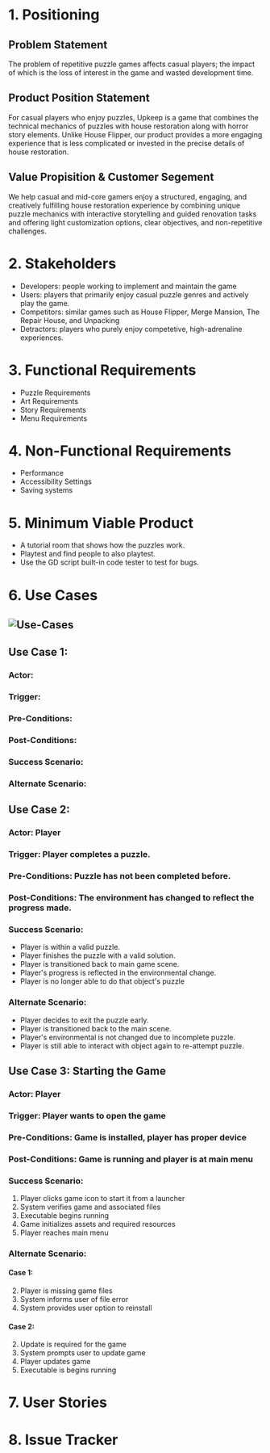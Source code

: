 # 1. Positioning #
## Problem Statement ##
The problem of repetitive puzzle games affects casual players; the impact of which is the loss of interest in the game and wasted development time. 

## Product Position Statement ##
For casual players who enjoy puzzles, Upkeep is a game that combines the technical mechanics of puzzles with house restoration along with horror story elements. Unlike House Flipper, our product provides a more engaging experience that is less complicated or invested in the precise details of house restoration.

## Value Propisition & Customer Segement ##
We help casual and mid-core gamers enjoy a structured, engaging, and creatively fulfilling house restoration experience by combining unique puzzle mechanics with interactive storytelling and guided renovation tasks and offering light customization options, clear objectives, and non-repetitive challenges.

# 2. Stakeholders #
- Developers: people working to implement and maintain the game
- Users: players that primarily enjoy casual puzzle genres and actively play the game.
- Competitors: similar games such as House Flipper, Merge Mansion, The Repair House, and Unpacking
- Detractors: players who purely enjoy competetive, high-adrenaline experiences.

# 3. Functional Requirements #
- Puzzle Requirements
- Art Requirements
- Story Requirements
- Menu Requirements

# 4. Non-Functional Requirements #
- Performance
- Accessibility Settings
- Saving systems

# 5. Minimum Viable Product #
- A tutorial room that shows how the puzzles work.
- Playtest and find people to also playtest.
- Use the GD script built-in code tester to test for bugs.

# 6. Use Cases #
![Use-Cases](https://github.com/user-attachments/assets/78eacc6a-f4d7-4d37-8dff-a1046a1e6bd9)
-
## Use Case 1: ##
### Actor: ###
### Trigger: ###
### Pre-Conditions: ###
### Post-Conditions: ###
### Success Scenario: ###
### Alternate Scenario: ###

## Use Case 2: ##
### Actor: Player ###
### Trigger: Player completes a puzzle. ###
### Pre-Conditions: Puzzle has not been completed before. ###
### Post-Conditions: The environment has changed to reflect the progress made. ###
### Success Scenario: ###
- Player is within a valid puzzle.
- Player finishes the puzzle with a valid solution.
- Player is transitioned back to main game scene.
- Player's progress is reflected in the environmental change.
- Player is no longer able to do that object's puzzle
### Alternate Scenario: ###
- Player decides to exit the puzzle early.
- Player is transitioned back to the main scene.
- Player's environmental is not changed due to incomplete puzzle.
- Player is still able to interact with object again to re-attempt puzzle.

## Use Case 3: Starting the Game ##
### Actor: Player ###
### Trigger: Player wants to open the game ###
### Pre-Conditions: Game is installed, player has proper device ###
### Post-Conditions: Game is running and player is at main menu ###
### Success Scenario: ###
1. Player clicks game icon to start it from a launcher
2. System verifies game and associated files
3. Executable begins running
4. Game initializes assets and required resources
5. Player reaches main menu
### Alternate Scenario: ###
#### Case 1: #### 
2. Player is missing game files 
3. System informs user of file error 
4. System provides user option to reinstall
#### Case 2: ####
2. Update is required for the game 
3. System prompts user to update game 
4. Player updates game 
5. Executable is begins running 

# 7. User Stories #

# 8. Issue Tracker #
